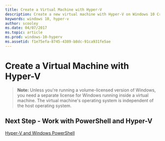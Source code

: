 ```yaml
---
title: Create a Virtual Machine with Hyper-V
description: Create a new virtual machine with Hyper-V on Windows 10 Creators Update
keywords: windows 10, hyper-v
author: scooley
ms.date: 04/07/2017
ms.topic: article
ms.prod: windows-10-hyperv
ms.assetid: f1e75efa-8745-4389-b8dc-91ca931fe5ae
---
```


# Create a Virtual Machine with Hyper-V

> **Note:** Unless you're running a volume-licensed version of Windows, you need a separate license for Windows running inside a virtual machine. The virtual machine's operating system is independent of the host operating system.

## Next Step - Work with PowerShell and Hyper-V
[Hyper-V and Windows PowerShell](try-hyper-v-powershell.md)